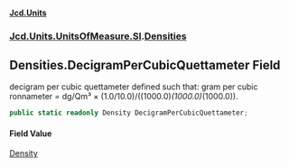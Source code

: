 #### [Jcd.Units](index.md 'index')
### [Jcd.Units.UnitsOfMeasure.SI](Jcd.Units.UnitsOfMeasure.SI.md 'Jcd.Units.UnitsOfMeasure.SI').[Densities](Densities.md 'Jcd.Units.UnitsOfMeasure.SI.Densities')

## Densities.DecigramPerCubicQuettameter Field

decigram per cubic quettameter defined such that: gram per cubic ronnameter = dg/Qm³ × (1.0/10.0)/((1000.0)*(1000.0)*(1000.0)).

```csharp
public static readonly Density DecigramPerCubicQuettameter;
```

#### Field Value
[Density](Density.md 'Jcd.Units.UnitTypes.Density')
